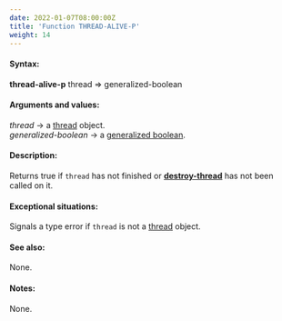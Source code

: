 ```yaml
---
date: 2022-01-07T08:00:00Z
title: 'Function THREAD-ALIVE-P'
weight: 14
---
```


#### Syntax:

**thread-alive-p** thread => generalized-boolean

#### Arguments and values:

*thread* -> a [thread](../class-thread) object.\
*generalized-boolean* -> a [generalized
boolean](http://www.lispworks.com/documentation/HyperSpec/Body/26_glo_g.htm#generalized_boolean).

#### Description:

Returns true if `thread` has not finished or
[**destroy-thread**](../destroy-thread) has not been called on it.

#### Exceptional situations:

Signals a type error if `thread` is not a [thread](../class-thread)
object.

#### See also:

None.

#### Notes:

None.
